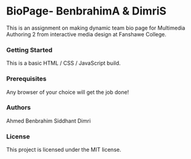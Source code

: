 # BioPage- BenbrahimA & DimriS
  This is an assignment on making dynamic team bio page for Multimedia Authoring 2 from interactive media design at Fanshawe College.
  
### Getting Started
This is a basic HTML / CSS / JavaScript build.

### Prerequisites
Any browser of your choice will get the job done!

### Authors
Ahmed Benbrahim
Siddhant Dimri

### License
This project is licensed under the MIT license.
